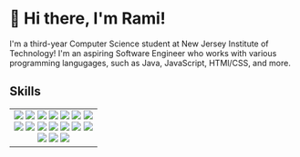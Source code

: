 # 👋 Hi there, I'm Rami!

I'm a third-year Computer Science student at New Jersey Institute of Technology! I'm an aspiring Software Engineer who works with various programming langugages, such as Java, JavaScript, HTMl/CSS, and more.

## Skills
<div align="center">
  <table>
    <tr>
      <td align="center">
        <img src="https://img.shields.io/badge/Java-8A2BE2"> <img src="https://img.shields.io/badge/JavaScript-blue"> <img src="https://img.shields.io/badge/Python-white"> <img src="https://img.shields.io/badge/HTMl-green"> <img src="https://img.shields.io/badge/CSS-yellow"> <img src="https://img.shields.io/badge/SQL-orange"> <img src="https://img.shields.io/badge/C++-black"> <br /> <img src="https://img.shields.io/badge/Swift-red"> <img src="https://img.shields.io/badge/Vue.js-random"> <img src="https://img.shields.io/badge/Animate.css-darkgreen"> <img src="https://img.shields.io/badge/Chart.js-darkblue"> <img src="https://img.shields.io/badge/REACT.js-purple"> <img src="https://img.shields.io/badge/Figma-grey"> <img src="https://img.shields.io/badge/Git/Github-silver"> <br /> <img src="https://img.shields.io/badge/Bootstrap-teal"> <img src="https://img.shields.io/badge/Excel-darkgreen"> <img src="https://img.shields.io/badge/macOS-white"> 
      </td>
    </tr>
  </table>
</div>
